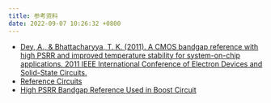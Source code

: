 ```yaml
---
title: 参考资料
date: 2022-09-07 10:26:32 +0800
---
```


- [Dey, A., & Bhattacharyya, T. K. (2011). A CMOS bandgap reference with high PSRR and improved temperature stability for system-on-chip applications. 2011 IEEE International Conference of Electron Devices and Solid-State Circuits.](https://sci-hub.se/10.1109/EDSSC.2011.6117640)
- [Reference Circuits](https://youtu.be/2C10QosezqQ)
- [High PSRR Bandgap Reference Used in Boost Circuit](https://aip.scitation.org/doi/pdf/10.1063/1.4977349)